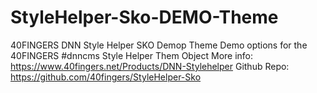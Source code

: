 # StyleHelper-Sko-DEMO-Theme
40FINGERS DNN Style Helper SKO Demop Theme
Demo options for the 40FINGERS #dnncms Style Helper Them Object
More info: https://www.40fingers.net/Products/DNN-Stylehelper
Github Repo: https://github.com/40fingers/StyleHelper-Sko
